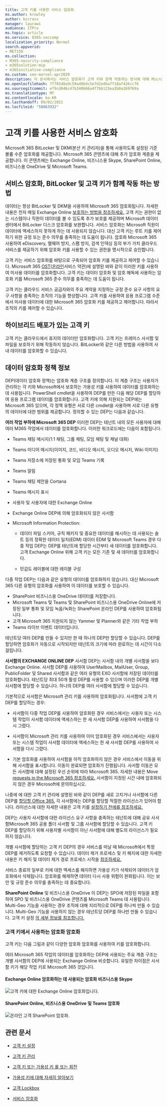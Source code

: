 ```yaml
---
title: 고객 키를 사용한 서비스 암호화
ms.author: krowley
author: kccross
manager: laurawi
audience: ITPro
ms.topic: article
ms.service: O365-seccomp
localization_priority: Normal
search.appverid:
- MET150
ms.collection:
- M365-security-compliance
- m365solution-mip
- m365initiative-compliance
ms.custom: seo-marvel-apr2020
description: 이 문서에서는 서비스 암호화가 고객 키와 함께 작동하는 방식에 대해 Microsoft 365.
ms.openlocfilehash: 7f765d8a9c59ad8bdc5e7d2edba7f18af426cc76
ms.sourcegitcommit: ef9cd046c47b340686a4f7bb123ea3b0a269769a
ms.translationtype: MT
ms.contentlocale: ko-KR
ms.lasthandoff: 09/02/2021
ms.locfileid: "58863932"
---
```

# <a name="service-encryption-with-customer-key"></a>고객 키를 사용한 서비스 암호화

Microsoft 365 BitLocker 및 DKM(분산 키 관리자)을 통해 사용하도록 설정된 기준 볼륨 수준 암호화를 제공합니다. Microsoft 365 콘텐츠에 대해 추가 암호화 계층을 제공합니다. 이 콘텐츠에는 Exchange Online, 비즈니스용 Skype, SharePoint Online, 비즈니스용 OneDrive 및 Microsoft Teams.

## <a name="how-service-encryption-bitlocker-and-customer-key-work-together"></a>서비스 암호화, BitLocker 및 고객 키가 함께 작동 하는 방법

데이터는 항상 BitLocker 및 DKM을 사용하여 Microsoft 365 암호화됩니다. 자세한 내용은 전자 메일 Exchange Online [보호하는 방법을 참조하세요.](exchange-online-secures-email-secrets.md) 고객 키는 권한이 없는 시스템이나 직원이 데이터를 볼 수 있도록 추가 보호를 제공하며 Microsoft 데이터 센터에서 BitLocker 디스크 암호화를 보완합니다. 서비스 암호화는 Microsoft 직원이 데이터에 액세스하지 못하게 하는 데 사용되지 않습니다. 대신 고객 키는 루트 키를 제어하기 위한 규정 또는 준수 의무를 충족하는 데 도움이 됩니다. 암호화 Microsoft 365 사용하여 eDiscovery, 맬웨어 방지, 스팸 방지, 검색 인덱싱 등의 부가 가치 클라우드 서비스를 제공하기 위해 암호화 키를 사용할 수 있는 권한을 명시적으로 승인합니다.

고객 키는 서비스 암호화를 바탕으로 구축되어 암호화 키를 제공하고 제어할 수 있습니다. Microsoft 365 [OST(온라인](https://www.microsoft.com/licensing/product-licensing/products.aspx)서비스 약관)에 설명된 바와 같이 이러한 키를 사용하여 미사용 데이터를 암호화합니다. 고객 키는 데이터 암호화 및 암호 해독에 사용하는 암호화 키를 Microsoft 365 준수 의무를 충족하는 데 도움이 됩니다.
  
고객 키는 클라우드 서비스 공급자와의 주요 계약을 지정하는 규정 준수 요구 사항의 요구 사항을 충족하는 조직의 기능을 향상합니다. 고객 키를 사용하여 응용 프로그램 수준에서 미사용 데이터에 대한 Microsoft 365 암호화 키를 제공하고 제어합니다. 따라서 조직의 키를 제어할 수 있습니다.

## <a name="customer-key-with-hybrid-deployments"></a>하이브리드 배포가 있는 고객 키

고객 키는 클라우드에서 휴지의 데이터만 암호화합니다. 고객 키는 프레미스 사서함 및 파일을 보호하기 위해 작동하지 않습니다. BitLocker와 같은 다른 방법을 사용하여 사내 데이터를 암호화할 수 있습니다.

## <a name="about-data-encryption-policies"></a>데이터 암호화 정책 정보

DEP(데이터 암호화 정책)는 암호화 계층 구조를 정의합니다. 이 계층 구조는 사용자가 관리하는 각 키와 Microsoft에서 보호하는 가용성 키를 사용하여 데이터를 암호화하는 데 사용됩니다. PowerShell cmdlet을 사용하여 DEP를 만든 다음 해당 DEP를 할당하여 응용 프로그램 데이터를 암호화합니다. 고객 키에 의해 지원되는 DEP에는 Microsoft 365 있으며, 각 정책 유형은 서로 다른 cmdlet을 사용하며 서로 다른 유형의 데이터에 대한 범위를 제공합니다. 정의할 수 있는 DEP는 다음과 같습니다.

**여러 작업 부하에 Microsoft 365 DEP** 이러한 DEP는 테넌트 내의 모든 사용자에 대해 여러 M365 작업에서 데이터를 암호화합니다. 이러한 워크로드에는 다음이 포함됩니다.

- Teams 채팅 메시지(1:1 채팅, 그룹 채팅, 모임 채팅 및 채널 대화)
- Teams 미디어 메시지(이미지, 코드, 비디오 메시지, 오디오 메시지, Wiki 이미지)
- Teams 저장소에 저장된 통화 및 모임 Teams 기록
- Teams 알림
- Teams 채팅 제안을 Cortana
- Teams 메시지 표시
- 사용자 및 사용자에 대한 Exchange Online
- Exchange Online DEP에 의해 암호화되지 않은 사서함
- Microsoft Information Protection:

  - 데이터 파일 스키마, 규칙 패키지 및 중요한 데이터를 해시하는 데 사용되는 솔트 등의 정확한 데이터 일치(EDM) 데이터 EDM 및 Microsoft Teams 경우 다중 작업 DEP는 DEP를 테넌트에 할당한 시간부터 새 데이터를 암호화합니다. 고객 Exchange Online 위해 고객 키는 모든 기존 및 새 데이터를 암호화합니다.

  - 민감도 레이블에 대한 레이블 구성

다중 작업 DEP는 다음과 같은 유형의 데이터를 암호화하지 않습니다. 대신 Microsoft 365 다른 유형의 암호화를 사용하여 이 데이터를 보호할 수 있습니다.

- SharePoint 비즈니스용 OneDrive 데이터를 저장합니다.
- Microsoft Teams 및 Teams 및 SharePoint 비즈니스용 OneDrive Online에 저장된 일부 통화 및 모임 녹음/녹화는 SharePoint 온라인 DEP를 사용하여 암호화됩니다.
- 고객 Microsoft 365 지원되지 않는 Yammer 및 Planner와 같은 기타 작업 부하
- Teams 라이브 이벤트 데이터입니다.

테넌트당 여러 DEP를 만들 수 있지만 한 때 하나의 DEP만 할당할 수 있습니다. DEP를 할당하면 암호화가 자동으로 시작되지만 테넌트의 크기에 따라 완료하는 데 시간이 다소 걸립니다.

**사서함의 EXCHANGE ONLINE DEP** 사서함 DEP는 사서함 내의 개별 사서함을 보다 Exchange Online. 사서함 DEP를 사용하여 UserMailbox, MailUser, Group, PublicFolder 및 Shared 사서함과 같은 여러 유형의 EXO 사서함에 저장된 데이터를 암호화합니다. 테넌트당 최대 50개 활성 DEP를 사용할 수 있으며 이러한 DEP를 개별 사서함에 할당할 수 있습니다. 하나의 DEP를 여러 사서함에 할당할 수 있습니다.

기본적으로 사서함은 Microsoft 관리 키를 사용하여 암호화됩니다. 사서함에 고객 키 DEP를 할당하는 경우:

- 사서함이 다중 작업 DEP를 사용하여 암호화된 경우 서비스에서는 사용자 또는 시스템 작업이 사서함 데이터에 액세스하는 한 새 사서함 DEP를 사용하여 사서함을 다시 그렸다.

- 사서함이 Microsoft 관리 키를 사용하여 이미 암호화된 경우 서비스에서는 사용자 또는 시스템 작업이 사서함 데이터에 액세스하는 한 새 사서함 DEP를 사용하여 사서함을 다시 그렸다.

- 기본 암호화를 사용하여 사서함을 아직 암호화하지 않은 경우 서비스에서 이동을 위해 사서함을 표시합니다. 이동이 완료되면 암호화가 진행됩니다. 사서함 이동은 모든 사서함에 대해 설정된 우선 순위에 따라 Microsoft 365. 자세한 내용은 Move [requests in the Microsoft 365 참조하세요.](/exchange/mailbox-migration/office-365-migration-best-practices#move-requests-in-the-microsoft-365-or-office-365-service) 사서함이 지정된 시간 내에 암호화되지 않은 경우 Microsoft에 문의하십시오.

나중에 에 대한 고객 키 관리에 설명된 바와 같이 DEP를 새로 고치거나 사서함에 다른 DEP를 [할당할 Office 365.](customer-key-manage.md) 각 사서함에는 DEP를 할당할 적절한 라이선스가 있어야 합니다. 라이선스에 대한 자세한 내용은 고객 키를 [설정하기 전에를 참조하세요.](customer-key-set-up.md#before-you-set-up-customer-key)

DEP는 사용자 사서함에 대한 라이선스 요구 사항을 충족하는 테넌트에 대해 공유 사서함Microsoft 365 공용 폴더 사서함 및 그룹 사서함에 할당할 수 있습니다. 고객 키 DEP를 할당하기 위해 사용자별 사서함이 아닌 사서함에 대해 별도의 라이선스가 필요하지 않습니다.

개별 사서함에 할당하는 고객 키 DEP의 경우 서비스를 떠날 때 Microsoft에서 특정 DEP를 제거하도록 요청할 수 있습니다. 데이터 제거 프로세스 및 키 해지에 대한 자세한 내용은 키 해지 및 데이터 제거 경로 프로세스 시작을 [참조하세요.](customer-key-manage.md#revoke-your-keys-and-start-the-data-purge-path-process)

서비스 종료의 일부로 키에 대한 액세스를 해지하면 가용성 키가 삭제되어 데이터가 암호화에서 삭제됩니다. 암호화를 해제하면 데이터 다시 사용 위험이 완화됩니다. 이는 보안 및 규정 준수 의무를 충족하는 데 중요합니다.

**SharePoint Online** 및 비즈니스용 OneDrive 이 DEP는 SPO에 저장된 파일을 포함하여 SPO 및 비즈니스용 OneDrive 콘텐츠를 Microsoft Teams 데 사용됩니다. Multi-Geo 기능을 사용하는 경우 조직에 대해 지리적으로 DEP를 하나씩 만들 수 있습니다. Multi-Geo 기능을 사용하지 않는 경우 테넌트당 DEP를 하나만 만들 수 있습니다. 고객 키 설정 [의 세부 정보를 참조합니다.](customer-key-set-up.md)

### <a name="encryption-ciphers-used-by-customer-key"></a>고객 키에서 사용하는 암호화 암호화

고객 키는 다음 그림과 같이 다양한 암호화 암호화를 사용하여 키를 암호화합니다.

여러 Microsoft 365 작업의 데이터를 암호화하는 DEP에 사용되는 주요 계층 구조는 개별 사서함의 DEP에 사용되는 Exchange Online 비슷합니다. 유일한 차이점은 사서함 키가 해당 작업 키로 Microsoft 365 것입니다.

#### <a name="encryption-ciphers-used-to-encrypt-keys-for-exchange-online-and-skype-for-business"></a>Exchange Online 암호화하는 데 사용되는 암호화 비즈니스용 Skype

![고객 키에 대한 Exchange Online 암호화입니다.](../media/customerkeyencryptionhierarchiesexchangeskype.png)

#### <a name="encryption-ciphers-used-to-encrypt-keys-for-sharepoint-online-onedrive-for-business-and-teams-files"></a>SharePoint Online, 비즈니스용 OneDrive 및 Teams 암호화

![온라인 고객 SharePoint 암호화.](../media/customerkeyencryptionhierarchiessharepointonedriveteamsfiles.png)

## <a name="related-articles"></a>관련 문서

- [고객 키 설정](customer-key-set-up.md)

- [고객 키 관리](customer-key-manage.md)

- [고객 키 또는 가용성 키 롤 또는 회전](customer-key-availability-key-roll.md)

- [가용성 키에 대해 자세히 알아보기](customer-key-availability-key-understand.md)

- [고객 Lockbox](customer-lockbox-requests.md)

- [서비스 암호화](office-365-service-encryption.md)